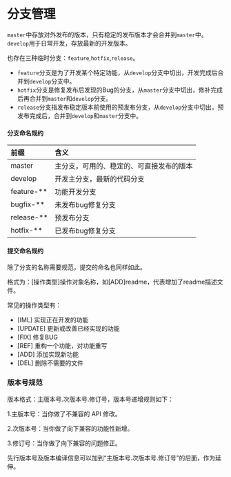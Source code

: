 # 分支管理

`master`中存放对外发布的版本，只有稳定的发布版本才会合并到`master`中。`develop`用于日常开发，存放最新的开发版本。

也存在三种临时分支：`feature`,`hotfix`,`release`。

* `feature`分支是为了开发某个特定功能，从`develop`分支中切出，开发完成后合并到`develop`分支中。
* `hotfix`分支是修复发布后发现的Bug的分支，从`master`分支中切出，修补完成后再合并到`master`和`develop`分支。
* `release`分支指发布稳定版本前使用的预发布分支，从`develop`分支中切出，预发布完成后，合并到`develop`和`master`分支中。

#### 分支命名规约

| 前缀 | 含义 |
| :--- | :--- |
| master | 主分支，可用的、稳定的、可直接发布的版本 |
| develop | 开发主分支，最新的代码分支 |
| feature-\*\* | 功能开发分支 |
| bugfix-\*\* | 未发布bug修复分支 |
| release-\*\* | 预发布分支 |
| hotfix-\*\* | 已发布bug修复分支 |

#### 提交命名规约

除了分支的名称需要规范，提交的命名也同样如此。

格式为：\[操作类型\]操作对象名称，如\[ADD\]readme，代表增加了readme描述文件。

常见的操作类型有：

* \[IML\] 实现正在开发的功能
* \[UPDATE\] 更新或改善已经实现的功能
* \[FIX\] 修复BUG
* \[REF\] 重构一个功能，对功能重写
* \[ADD\] 添加实现新功能
* \[DEL\] 删除不需要的文件

### 版本号规范

版本格式：主版本号.次版本号.修订号，版本号递增规则如下：

1.主版本号：当你做了不兼容的 API 修改。

2.次版本号：当你做了向下兼容的功能性新增。

3.修订号：当你做了向下兼容的问题修正。

先行版本号及版本编译信息可以加到“主版本号.次版本号.修订号”的后面，作为延伸。

